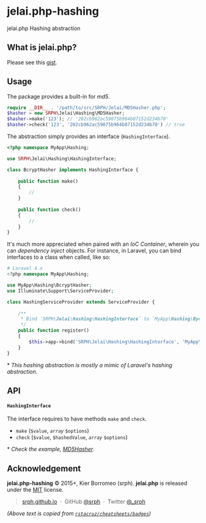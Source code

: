 # jelai.php-hashing

jelai.php Hashing abstraction

## What is jelai.php?

Please see this [gist](https://gist.github.com/srph/2e2d51d46dadfdbc38e3).

## Usage

The package provides a built-in for *md5*.

```php
require __DIR__ . '/path/to/src/SRPH/Jelai/MD5Hasher.php';
$hasher = new SRPH\Jelai\Hashing\MD5Hasher;
$hasher->make('123'); // '202cb962ac59075b964b07152d234b70'
$hasher->check('123', '202cb962ac59075b964b07152d234b70') // true
```

The abstraction simply provides an interface (```HashingInterface```).

```php
<?php namespace MyApp\Hashing;

use SRPH\Jelai\Hashing\HashingInterface;

class BcryptHasher implements HashingInterface {
	
	public function make()
	{
		//
	}
	
	public function check()
	{
		//
	}
}
```

It's much more appreciated when paired with an *IoC Container*, wherein you can *dependency inject* objects. For instance, in Laravel, you can bind interfaces to a class when called, like so:

```php
# Laravel 4.x
<?php namespace MyApp\Hashing;

use MyApp\Hashing\BcryptHasher;
use Illuminate\Support\ServiceProvider;

class HashingServiceProvider extends ServiceProvider {
	
	/**
	 * Bind `SRPH\Jelai\Hashing\HashingInterface` to `MyApp\Hashing\BycryptHasher`
	 */
	public function register()
	{
		$this->app->bind('SRPH\Jelai\Hashing\HashingInterface', 'MyApp\Hashing\BycryptHasher');
	}
}
```

\* *This hashing abstraction is mostly a mimic of Laravel's hashing abstraction.*

## API

#### ```HashingInterface```

The interface requires to have methods ```make``` and ```check```.

- ```make``` (```$value```, *```array```* ```$options```)
- ```check``` (```$value```, ```$hashedValue```, *```array```* ```$options```)

\* *Check the example, [MD5Hasher](https://github.com/srph/jelai.php-hashing/blob/master/src/SRPH/Jelai/Hashing/MD5Hasher.php).*

## Acknowledgement

**jelai.php-hashing** © 2015+, Kier Borromeo (srph). **jelai.php** is released under the [MIT](mit-license.org) license.

> [srph.github.io](http://srph.github.io) &nbsp;&middot;&nbsp;
> GitHub [@srph](https://github.com/srph) &nbsp;&middot;&nbsp;
> Twitter [@_srph](https://twitter.com/_srph)

*(Above text is copied from [```rstacruz/cheatsheets/badges```](https://rstacruz.github.io/cheatsheets/badges))*
